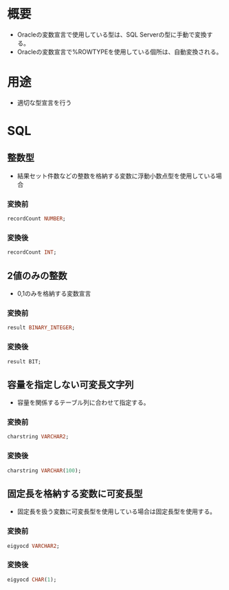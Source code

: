 # 概要

* Oracleの変数宣言で使用している型は、SQL Serverの型に手動で変換する。
* Oracleの変数宣言で%ROWTYPEを使用している個所は、自動変換される。

# 用途

* 適切な型宣言を行う

# SQL

## 整数型

* 結果セット件数などの整数を格納する変数に浮動小数点型を使用している場合

### 変換前

```SQL
recordCount NUMBER;
```

### 変換後

```SQL
recordCount INT;
```

## 2値のみの整数

* 0,1のみを格納する変数宣言

### 変換前

```SQL
result BINARY_INTEGER;
```

### 変換後

```SQL
result BIT;
```

## 容量を指定しない可変長文字列

* 容量を関係するテーブル列に合わせて指定する。

### 変換前

```SQL
charstring VARCHAR2;
```

### 変換後

```SQL
charstring VARCHAR(100);
```

## 固定長を格納する変数に可変長型

* 固定長を扱う変数に可変長型を使用している場合は固定長型を使用する。

### 変換前

```SQL
eigyocd VARCHAR2;
```

### 変換後

```SQL
eigyocd CHAR(1);
```
